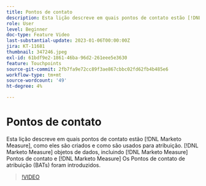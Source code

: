 ```yaml
---
title: Pontos de contato
description: Esta lição descreve em quais pontos de contato estão [!DNL Marketo Measure], how they are created, and how they are used for attribution. [!DNL Marketo Measure] objetos de dados, incluindo [!DNL Marketo Measure] Pontos de contato e [!DNL Marketo Measure] Os Pontos de contato de atribuição (BATs) foram introduzidos.
role: User
level: Beginner
doc-type: Feature Video
last-substantial-update: 2023-01-06T00:00:00Z
jira: KT-11681
thumbnail: 347246.jpeg
exl-id: 61bdf9e2-1861-46ba-96d2-261eee5e3630
feature: Touchpoints
source-git-commit: 2fb7fa9e72cc89f3ae867cbbc02fd62fb4b485e6
workflow-type: tm+mt
source-wordcount: '49'
ht-degree: 4%

---
```


# Pontos de contato

Esta lição descreve em quais pontos de contato estão [!DNL Marketo Measure], como eles são criados e como são usados para atribuição. [!DNL Marketo Measure] objetos de dados, incluindo [!DNL Marketo Measure] Pontos de contato e [!DNL Marketo Measure] Os Pontos de contato de atribuição (BATs) foram introduzidos.

>[!VIDEO](https://video.tv.adobe.com/v/347246/?quality=12&learn=on)
